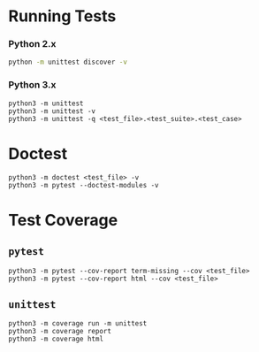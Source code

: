 # Running Tests

### Python 2.x
```bash
python -m unittest discover -v
```

### Python 3.x

```
python3 -m unittest
python3 -m unittest -v
python3 -m unittest -q <test_file>.<test_suite>.<test_case>
```


# Doctest 
```
python3 -m doctest <test_file> -v
python3 -m pytest --doctest-modules -v
```


# Test Coverage

## `pytest`

```
python3 -m pytest --cov-report term-missing --cov <test_file>
python3 -m pytest --cov-report html --cov <test_file>
```

## `unittest`

```
python3 -m coverage run -m unittest
python3 -m coverage report
python3 -m coverage html
```